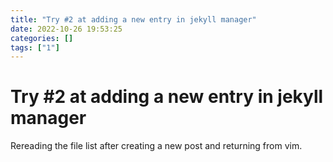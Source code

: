```yaml
---
title: "Try #2 at adding a new entry in jekyll manager"
date: 2022-10-26 19:53:25
categories: []
tags: ["1"]
---
```


# Try #2 at adding a new entry in jekyll manager
Rereading the file list after creating a new post and returning from vim.

